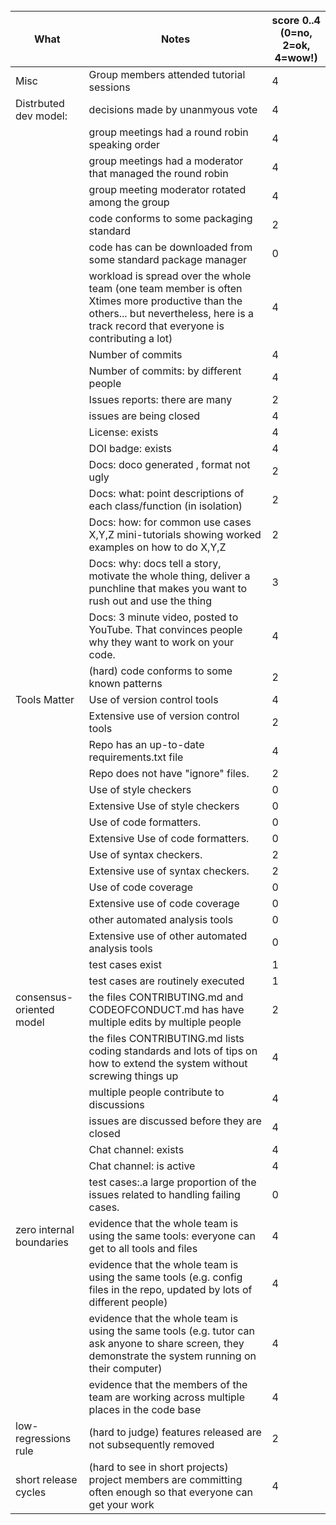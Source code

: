 
<br clear=all>

|What | Notes|score 0..4<br>(0=no, 2=ok, 4=wow!)|
|-----|------|------|
|Misc | Group members attended tutorial sessions| 4|
|Distrbuted dev model: | decisions made by unanmyous vote| 4
|| group meetings had a round robin speaking order| 4
|| group meetings had a moderator that managed the round robin| 4
|| group meeting moderator rotated among  the group| 4
|| code conforms to some packaging standard| 2
|| code has can be downloaded from some standard package manager| 0
| |workload is spread over the whole team (one team member is often Xtimes more productive than the others... but nevertheless, here is a track record that everyone is contributing a lot)| 4|
|| Number of commits| 4|
|| Number of commits: by different people| 4|
|| Issues reports: there are many| 2|
||  issues are being  closed| 4|
|| License: exists| 4|
|| DOI badge: exists | 4|
||Docs: doco generated , format not ugly | 2|
||Docs: what: point descriptions of each class/function (in isolation) | 2|
||Docs: how: for common use cases X,Y,Z mini-tutorials showing worked examples on how to do X,Y,Z| 2|
||Docs: why: docs tell a story, motivate the whole thing, deliver a punchline that makes you want to rush out and use the thing| 3|
||Docs: 3 minute video, posted to YouTube. That convinces people why they want to work on your code.| 4|
|| (hard) code conforms to some known patterns | 2
|Tools Matter| Use of version control tools| 4|
|| Extensive use of version control tools | 2|
|| Repo has an up-to-date requirements.txt file| 4|
|| Repo does not have "ignore" files.| 2|
||Use of  style checkers | 0|
||Extensive Use of  style checkers | 0|
|| Use of code  formatters. | 0|
|| Extensive Use of code  formatters. | 0|
|| Use of syntax checkers. | 2|
|| Extensive use of syntax checkers. | 2|
|| Use of code coverage | 0|
|| Extensive use of code coverage |0|
|| other automated analysis tools|0|
|| Extensive use of  other automated analysis tools|0|
|| test cases exist|1|
|| test cases are routinely executed|1|
| consensus-oriented model| the files CONTRIBUTING.md and CODEOFCONDUCT.md has have multiple edits by multiple people| 2|
| | the files CONTRIBUTING.md lists coding standards and lots of tips on how to extend the system without screwing things up| 4|
| | multiple people contribute to discussions| 4|
|| issues are discussed before they are closed| 4|
|| Chat channel: exists| 4|
|| Chat channel: is active | 4|
|| test cases:.a large proportion of the issues related to handling failing cases.|0|
| zero internal boundaries | evidence that the whole team is using the same tools: everyone can get to all tools and files| 4|
| | evidence that the whole team is using the same tools (e.g. config files in the repo, updated by lots of different people)| 4|
| | evidence that the whole team is using the same tools (e.g. tutor can ask anyone to share screen, they demonstrate the system running on their computer)| 4|
| | evidence that the members of the team are working across multiple places in the code base| 4|
| low-regressions rule | (hard to judge) features released are not subsequently removed| 2|
|short release cycles | (hard to see in short projects) project members are committing often enough so that everyone can get your work| 4|

